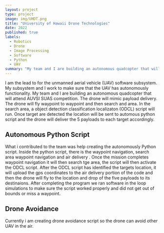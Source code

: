 ```yaml
---
layout: project
type: project
image: img/UHDT.png
title: "University of Hawaii Drone Technologies"
date: 2022
published: true
labels:
  - Robotics
  - Drone
  - Image Processing
  - Software
  - Python
  - UAV
summary: "My team and I are building an autonomous quadcopter that will attend AUVSI SUAS competition. The drone will mimic payload delivery. The drone will fly waypoint to waypoint and then search and area. In the search area, a object detection classification localizaton (ODCL) script will run. Once target are detected the location will be sent to automous python script and the drone will deliver the 5 payloads to each target accordingly."
---
```



I am the lead to for the unmanned aerial vehicle (UAV) software subsystem. My subsystem and I work to make sure that the UAV has autonomously functionality. My team and I are building an autonomous quadcopter that will attend AUVSI SUAS competition. The drone will mimic payload delivery. The drone will fly waypoint to waypoint and then search and area. In the search area, a object detection classification localizaton (ODCL) script will run. Once target are detected the location will be sent to automous python script and the drone will deliver the 5 payloads to each target accordingly.

## **Autonomous Python Script**
What i contributed to the team was help creating the autonomously Python script. Inside the python script, there is the waypoint navigation, search area waypoint navigation and air delivery . Once the mission completes waypoint navigation it will then search tge area, the script will then activate the ODCL script. After the ODCL script has identified the targets location, it will upload the gps coordinates to the air delivery portion of the code and then the drone will fly to the location and drop of the five payloads to its destinaions. After completing the program we ran software in the loop simulations to make sure the script worked properly and did not get out of bounds or miss a waypoint. 

## **Drone Avoidance**
Currently i am creating drone avoidance script so the drone can avoid other UAV in the air.
